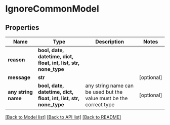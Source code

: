 # IgnoreCommonModel


## Properties
Name | Type | Description | Notes
------------ | ------------- | ------------- | -------------
**reason** | **bool, date, datetime, dict, float, int, list, str, none_type** |  | 
**message** | **str** |  | [optional] 
**any string name** | **bool, date, datetime, dict, float, int, list, str, none_type** | any string name can be used but the value must be the correct type | [optional]

[[Back to Model list]](../README.md#documentation-for-models) [[Back to API list]](../README.md#documentation-for-api-endpoints) [[Back to README]](../README.md)


